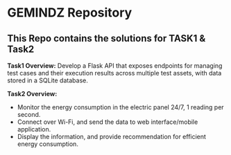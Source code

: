 # GEMINDZ Repository
## This Repo contains the solutions for TASK1 & Task2

**Task1 Overview:**
Develop a Flask API that exposes endpoints for managing test cases and their execution results
across multiple test assets, with data stored in a SQLite database.

**Task2 Overview:**
- Monitor the energy consumption in the electric panel 24/7, 1 reading per second.
- Connect over Wi-Fi, and send the data to web interface/mobile application.
- Display the information, and provide recommendation for efficient energy consumption.
